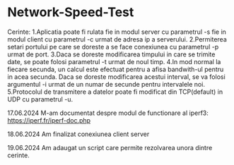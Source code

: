 # Network-Speed-Test

Cerinte:
1.Aplicatia poate fi rulata fie in modul server cu parametrul -s fie in modul client cu parametrul -c urmat de adresa ip a serverului.
2.Permiterea setari portului pe care se doreste a se face conexiunea cu parametrul -p urmat de port.
3.Daca se doreste modificarea timpului in care se trimite date, se poate folosi parametrul -t urmat de noul timp.
4.In mod normal la fiecare secunda, un calcul este efectuat pentru a afisa bandwith-ul pentru in acea secunda. Daca se doreste modificarea acestui interval, se va folosi argumentul -i urmat de un numar de secunde pentru intervalele noi.
5.Protocolul de transmitere a datelor poate fi modificat din TCP(default) in UDP cu parametrul -u.

17.06.2024 
M-am documentat despre modul de functionare al iperf3:
https://iperf.fr/iperf-doc.php

18.06.2024
Am finalizat conexiunea client server

19.06.2024
Am adaugat un script care permite rezolvarea unora dintre cerinte.
